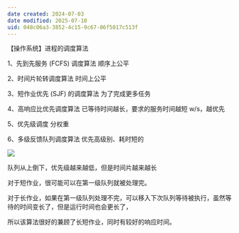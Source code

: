 ```yaml
---
date created: 2024-07-03
date modified: 2025-07-10
uid: 048c06a3-3852-4c15-9c67-06f5017c513f
---
```


【操作系统】进程的调度算法

1、先到先服务 (FCFS) 调度算法 顺序上公平

2、时间⽚轮转调度算法 时间上公平

3、短作业优先 (SJF) 的调度算法 为了完成更多任务

4、⾼响应⽐优先调度算法 已等待时间越⻓，要求的服务时间越短 w/s，越优先

5、优先级调度 分权重

6、多级反馈队列调度算法 优先高级别、耗时短的

![](https://cdn-a.markji.com/files/6337bb8be718e5ceafc65b2b_hd.png?e=1719999938964&token=xX63b9jqTlDOcGmctt5K9254rV0LG8hS9BmDeFBy:bkeZ7tbvGmRJyoQ9hmaTngtDqnU=)

队列从上倒下，优先级越来越低，但是时间片越来越长

对于短作业，很可能可以在第⼀级队列就被处理完。

对于⻓作业，如果在第⼀级队列处理不完，可以移⼊下次队列等待被执⾏，虽然等待的时间变⻓了，但是运⾏时间也会更⻓了，

所以该算法很好的兼顾了⻓短作业，同时有较好的响应时间。
